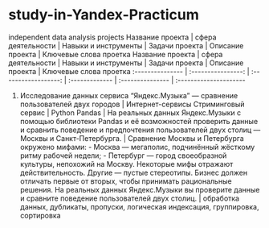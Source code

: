 # study-in-Yandex-Practicum
independent data analysis projects
Название проекта | сфера деятельности | Навыки и инструменты | Задачи проекта | Описание проекта | Ключевые слова проетка
Название проекта | сфера деятельности | Навыки и инструменты | Задачи проекта | Описание проекта | Ключевые слова проетка
:--------------- | :----------------: | :------------------: | :------------- | :--------------- | :---------------------
1. Исследование данных сервиса “Яндекс.Музыка” — сравнение пользователей двух городов | Интернет-сервисы Стриминговый сервис | Python Pandas | На реальных данных Яндекс.Музыки c помощью библиотеки Pandas и её возможностей проверить данные и сравнить поведение и предпочтения пользователей двух столиц — Москвы и Санкт-Петербурга. | Сравнение Москвы и Петербурга окружено мифами: - Москва — мегаполис, подчинённый жёсткому ритму рабочей недели; - Петербург — город своеобразной культуры, непохожий на Москву. Некоторые мифы отражают действительность. Другие — пустые стереотипы. Бизнес должен отличать первые от вторых, чтобы принимать рациональные решения. На реальных данных Яндекс.Музыки вы проверите данные и сравните поведение пользователей двух столиц. | обработка данных, дубликаты, пропуски, логическая индексация, группировка, сортировка

